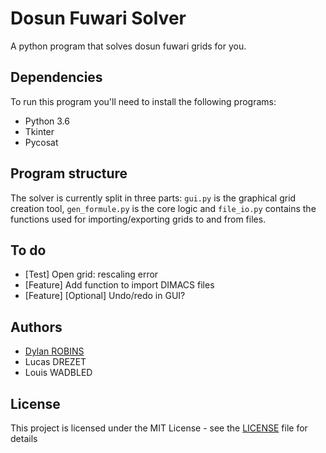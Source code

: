 # Dosun Fuwari Solver

A python program that solves dosun fuwari grids for you.

## Dependencies

To run this program you'll need to install the following programs:
+ Python 3.6
+ Tkinter
+ Pycosat

## Program structure

The solver is currently split in three parts: `gui.py` is the graphical grid creation tool, `gen_formule.py` is the core logic and `file_io.py` contains the functions used for importing/exporting grids to and from files.

## To do

+ [Test] Open grid: rescaling error
+ [Feature] Add function to import DIMACS files
+ [Feature] [Optional] Undo/redo in GUI?

## Authors
+ [Dylan ROBINS](https://github.com/dylan-robins/)
+ Lucas DREZET
+ Louis WADBLED

## License

This project is licensed under the MIT License - see the [LICENSE](LICENSE) file for details
